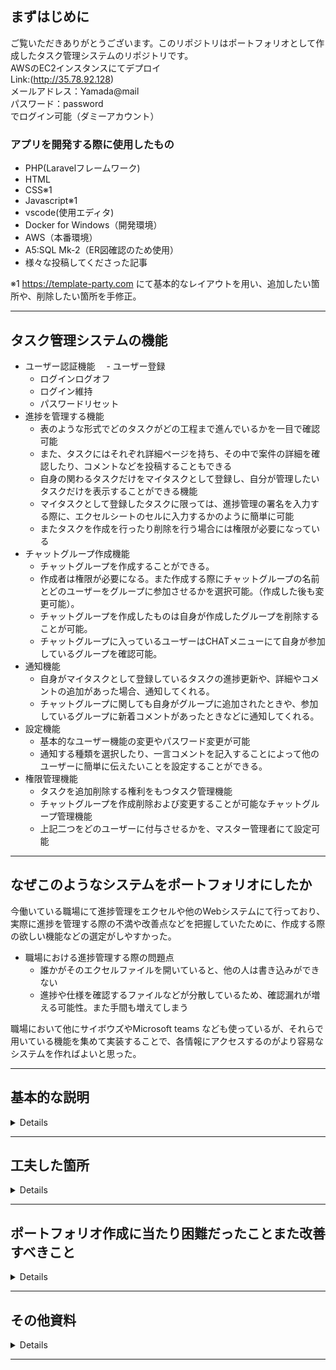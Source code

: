 ## まずはじめに 
ご覧いただきありがとうございます。このリポジトリはポートフォリオとして作成したタスク管理システムのリポジトリです。  
AWSのEC2インスタンスにてデプロイ  
Link:(http://35.78.92.128)  
メールアドレス：Yamada@mail  
パスワード：password  
でログイン可能（ダミーアカウント）

### アプリを開発する際に使用したもの
- PHP(Laravelフレームワーク)
- HTML
- CSS※1
- Javascript※1
- vscode(使用エディタ)
- Docker for Windows（開発環境）
- AWS（本番環境）
- A5:SQL Mk-2（ER図確認のため使用）
- 様々な投稿してくださった記事

※1 https://template-party.com
にて基本的なレイアウトを用い、追加したい箇所や、削除したい箇所を手修正。  


---

## タスク管理システムの機能
- ユーザー認証機能
　- ユーザー登録
  - ログインログオフ
  - ログイン維持
  - パスワードリセット
- 進捗を管理する機能
  - 表のような形式でどのタスクがどの工程まで進んでいるかを一目で確認可能
  - また、タスクにはそれぞれ詳細ページを持ち、その中で案件の詳細を確認したり、コメントなどを投稿することもできる
  - 自身の関わるタスクだけをマイタスクとして登録し、自分が管理したいタスクだけを表示することができる機能
  - マイタスクとして登録したタスクに限っては、進捗管理の署名を入力する際に、エクセルシートのセルに入力するかのように簡単に可能
  - またタスクを作成を行ったり削除を行う場合には権限が必要になっている
- チャットグループ作成機能
  - チャットグループを作成することができる。
  - 作成者は権限が必要になる。また作成する際にチャットグループの名前とどのユーザーをグループに参加させるかを選択可能。（作成した後も変更可能）。
  - チャットグループを作成したものは自身が作成したグループを削除することが可能。
  - チャットグループに入っているユーザーはCHATメニューにて自身が参加しているグループを確認可能。
- 通知機能
  - 自身がマイタスクとして登録しているタスクの進捗更新や、詳細やコメントの追加があった場合、通知してくれる。
  - チャットグループに関しても自身がグループに追加されたときや、参加しているグループに新着コメントがあったときなどに通知してくれる。
- 設定機能
  - 基本的なユーザー機能の変更やパスワード変更が可能
  - 通知する種類を選択したり、一言コメントを記入することによって他のユーザーに簡単に伝えたいことを設定することができる。
- 権限管理機能
  - タスクを追加削除する権利をもつタスク管理機能
  - チャットグループを作成削除および変更することが可能なチャットグループ管理機能
  - 上記二つをどのユーザーに付与させるかを、マスター管理者にて設定可能


---


## なぜこのようなシステムをポートフォリオにしたか
今働いている職場にて進捗管理をエクセルや他のWebシステムにて行っており、実際に進捗を管理する際の不満や改善点などを把握していたために、作成する際の欲しい機能などの選定がしやすかった。
- 職場における進捗管理する際の問題点
  - 誰かがそのエクセルファイルを開いていると、他の人は書き込みができない
  - 進捗や仕様を確認するファイルなどが分散しているため、確認漏れが増える可能性。また手間も増えてしまう


職場において他にサイボウズやMicrosoft teams なども使っているが、それらで用いている機能を集めて実装することで、各情報にアクセスするのがより容易なシステムを作ればよいと思った。

---

## 基本的な説明

<details>

### ログイン画面
![IMG_0351](https://user-images.githubusercontent.com/92261162/167292239-77261077-043a-4a6b-9fc6-c8fc8e05861e.PNG)  
このシステムの入り口となるログイン画面。セッションが切れたら内部のどのURLにアクセスしてもここにリダイレクトされます。
今回のゲストアカウント(Yamada@mail)には管理者権限をもっており、その他のアカウントの権限をかんりすることができます。
また、アカウントを新規に作成することも可能です。  

### ログイン後の画面
![IMG_0352](https://user-images.githubusercontent.com/92261162/167292478-5568cb80-8e54-44ed-a219-30837e947c0c.PNG)  
オレンジ色枠内：マイタスクと呼ばれる、お気に入りリストみたいなもの。自分が関わっているタスクをマイタスクとして登録することによって、それらの情報に素早くアクセス、また素早く進捗の更新が可能。（下記のgif参照）  
緑色枠内；通知欄。他のユーザーがマイタスクに登録しているタスクにおいての更新や、自身が参加しているチャットグループなどの新規チャットがあればここに表示される。  
赤色枠内：管理者権限を所有しているアカウントのみに表示されるリンク。ここから他のアカウントの権限を変更、確認できる。  
  
マイタスクに登録して削除する手順
![gif](https://user-images.githubusercontent.com/92261162/167293066-58c799e6-8af9-4cac-ad43-ba2560eb76b4.gif)

### チャットグループ作成方法
メニューバーのCHATからチャットグループを作ることも可能です。また自身が作ったチャットグループにおいてはチャット参加者の変更、チャットグループの名前、チャットグループの削除が可能です。  
また、チャットグループを作成する際は、参加させるユーザーを右欄に表示させることで誰を参加させるのか視覚的に分かりやすいようにしています。  
  
チャットグループ作成手順  
![チャットグループ作成](https://user-images.githubusercontent.com/92261162/167293648-0b712187-e964-4919-bd63-6606895e9891.gif)  

### その他の機能
他にもメンバーの簡単な個人情報と一言コメントが一覧できるMEMBERSメニューや、自身の個人情報や通知設定を変更できるSETTING、タスク管理権限を所有しているアカウントのみが使用できるTASKREGISTなどがあります。

</details>

---

## 工夫した箇所
<details>

### マイタスクにあるタスクに関しては、ページ遷移を跨がずに進捗の更新が可能
![mytaskinput](https://user-images.githubusercontent.com/92261162/166848180-4f317871-9fd4-4ec6-a446-87468f73e79f.gif)  
進捗を更新するたびに各タスクの詳細ページに行って編集画面から更新するのは非常にめんどくさいため、自分が関わっているものに関しては楽に更新できるようにした。  
また、ご入力で更新してしまう恐れもあるため、デフォルトではロックされている。（鍵マークをクリックすることで入力可能になる）  

### フィルター機能について
![filter](https://user-images.githubusercontent.com/92261162/166849585-dcc318aa-2af6-4d0e-a8b0-11936eec4d0c.gif)  
フィルター機能について、選択するカラムを複数個選択させることによって、ある程度柔軟にフィルタリングを行えるようにした。
こちらに関しては毎回サーバーにリクエストを送信して、リクエストからクエリを生成し、その処理結果をクライアントに送信している。

</details>

---

## ポートフォリオ作成に当たり困難だったことまた改善すべきこと

<details>

- 命名規則や、ファイル管理について
  - どの処理内容をどのファイルに書くか、またどのようなファイル名、関数名、オブジェクト名にするかなど。これに関してはコミュニティに応じても変わると思うので、経験を積んでいくしかない気がする。。。
- セキュリティ対策について
  - とりあえずユーザー個人情報周りのセキュリティやCSRF対策などは施しているが、今現状Webシステムにおいてどのようなハッキング手法があるのかを知らないため、何のために何を実装するのかがわかっていない。セキュリティに関しては勉強していく必要が特にあると感じる。業務として開発をするのであればかなり優先度は高いように感じる。

</details>

---

## その他資料

<details>

### DBのテーブル設計について
![スクリーンショット 2022-05-05 104343](https://user-images.githubusercontent.com/92261162/166852987-5265cc22-b188-4931-a43b-29db83960718.png)  
緑色枠内：ユーザ管理やユーザー設定に関するTable  
青色枠内：タスクに関するTable  
オレンジ色枠内；チャットグループに関するTable  

とりあえず手あたり次第作っていたので、各tableの似たようなColumn（名前など）の命名規則などあいまい。またリレーションが汚く感じる。


</details>

---

